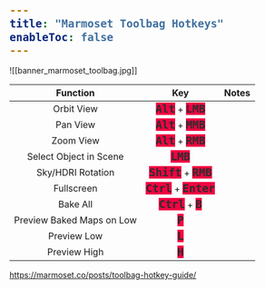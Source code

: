 ```yaml
---
title: "Marmoset Toolbag Hotkeys"
enableToc: false
---
```

<style>
code { color: #2D2D2D; background: #F00342; font-size: 19px; font-weight: bold; font-family: Consolas, monospace, monaco; }
@media screen and (max-width: 700px) {
table { margin-left: auto; margin-right: auto; }
h2, h3 { text-align: center; }
}
</style>
![[banner_marmoset_toolbag.jpg]]


|         Function          |           Key            | Notes |
| :-----------------------: | :----------------------: | :---: |
|        Orbit View         |  **`Alt`** + **`LMB`**   |
|         Pan View          |  **`Alt`** + **`MMB`**   |
|         Zoom View         |  **`Alt`** + **`RMB`**   |
|  Select Object in Scene   |        **`LMB`**         |
|     Sky/HDRI Rotation     | **`Shift`** + **`RMB`**  |
|        Fullscreen         | **`Ctrl`** + **`Enter`** |
|         Bake All          |   **`Ctrl`** + **`B`**   |
| Preview Baked Maps on Low |         **`P`**          |
|        Preview Low        |         **`L`**          |
|       Preview High        |         **`H`**          |

https://marmoset.co/posts/toolbag-hotkey-guide/
